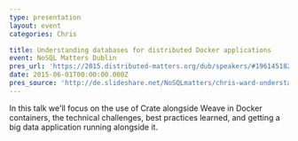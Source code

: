 ```yaml
---
type: presentation
layout: event
categories: Chris

title: Understanding databases for distributed Docker applications
event: NoSQL Matters Dublin
pres_url: 'https://2015.distributed-matters.org/dub/speakers/#1961451827466'
date: 2015-06-01T00:00:00.000Z
pres_source: 'http://de.slideshare.net/NoSQLmatters/chris-ward-understanding-databases-for-distributed-docker-applications-nosql-matters-dublin-2015'
---
```


In this talk we'll focus on the use of Crate alongside Weave in Docker containers, the technical challenges, best practices learned, and getting a big data application running alongside it.
